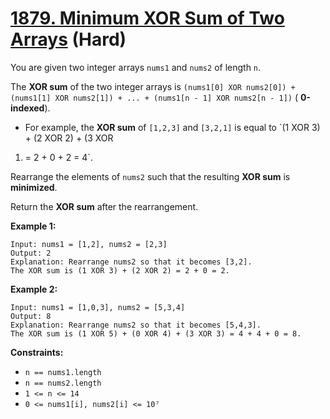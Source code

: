 # [1879. Minimum XOR Sum of Two Arrays][link] (Hard)

[link]: https://leetcode.com/problems/minimum-xor-sum-of-two-arrays/

You are given two integer arrays `nums1` and `nums2` of length `n`.

The **XOR sum** of the two integer arrays is `(nums1[0] XOR nums2[0]) + (nums1[1] XOR nums2[1]) +
... + (nums1[n - 1] XOR nums2[n - 1])` ( **0-indexed**).

- For example, the **XOR sum** of `[1,2,3]` and `[3,2,1]` is equal to `(1 XOR 3) + (2 XOR 2) + (3 XOR
1) = 2 + 0 + 2 = 4`.

Rearrange the elements of `nums2` such that the resulting **XOR sum** is **minimized**.

Return the **XOR sum** after the rearrangement.

**Example 1:**

```
Input: nums1 = [1,2], nums2 = [2,3]
Output: 2
Explanation: Rearrange nums2 so that it becomes [3,2].
The XOR sum is (1 XOR 3) + (2 XOR 2) = 2 + 0 = 2.
```

**Example 2:**

```
Input: nums1 = [1,0,3], nums2 = [5,3,4]
Output: 8
Explanation: Rearrange nums2 so that it becomes [5,4,3].
The XOR sum is (1 XOR 5) + (0 XOR 4) + (3 XOR 3) = 4 + 4 + 0 = 8.

```

**Constraints:**

- `n == nums1.length`
- `n == nums2.length`
- `1 <= n <= 14`
- `0 <= nums1[i], nums2[i] <= 10⁷`
